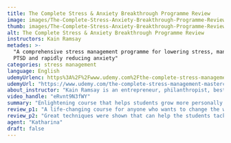 ```yaml
---
title: The Complete Stress & Anxiety Breakthrough Programme Review
image: images/The-Complete-Stress-Anxiety-Breakthrough-Programme-Review.jpeg
thumb: images/The-Complete-Stress-Anxiety-Breakthrough-Programme-Review.jpeg
alt: The Complete Stress & Anxiety Breakthrough Programme Review
instructors: Kain Ramsay
metades: >-
  "A comprehensive stress management programme for lowering stress, managing
  PTSD and rapidly reducing anxiety"
categories: stress management
language: English
udemyUrlenc: https%3A%2F%2Fwww.udemy.com%2Fthe-complete-stress-management-masterclass%2F
udemyUrl: "https://www.udemy.com/the-complete-stress-management-masterclass/"
about_instructor: "Kain Ramsay is an entrepreneur, philanthropist, best-selling instructor and the chairman of Solid Grounds, a charity dedicated to helping ex-military personnel to adjust again to civilian life. For the past decade, Ramsay has influenced more than 105,000 people by providing them with training courses that help them live a more purposeful life."
video_handle: "eRvnt9N3fWY"
summary: "Enlightening course that helps students grow more personally and understanding things that goes around them in a much more meaningful way. The instructor teaches a lot of new information in a well-organized way with great visuals and also incorporates his insights."
review_p1: "A life-changing course for anyone who wants to change the way they live. There are many practical insights and tips that are incorporated in the coursework. The lessons are useful for students who want to develop themselves and have a deeper understanding of themselves and their relationship with other people. Well-thought and organized, this course lays out everything perfectly for its students to learn in a motivating environment. It will help anyone to have a different view in life and help them understand more things that affect their lives. The course delves into what stress is all about, its cause and how the students can remove it from their lives. "
review_p2: "Great techniques were shown that can help the students tackle their problems without having to use medication. Medication topic was covered and explained together with some of the harm that they might give. The instructor is knowledgeable, humble and teaches with passion. He is very open in sharing his personal life stories in order to help the students relate more to the subject easily. The learning environment is informal but still very full of information to provides the students with a very comfortable setting. The course has great visuals and lessons that take a unique approach to the subject. The materials are helpful especially the workbooks which summarize the lesson and contains valuable questions that can add to the knowledge of the student."
agent: "Katharina"
draft: false
---
```


